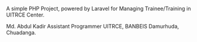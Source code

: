 A simple PHP Project, powered by Laravel for Managing Trainee/Training in UITRCE Center.

Md. Abdul Kadir
Assistant Programmer
UITRCE, BANBEIS
Damurhuda, Chuadanga.
